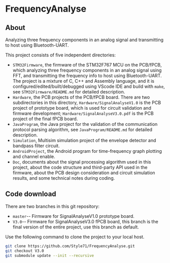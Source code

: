 # FrequencyAnalyse

## About

Analyzing three frequency components in an analog signal and transmitting to host using Bluetooth-UART.

This project consists of five independent directories:

- `STM32Firmware`, the firmware of the STM32F767 MCU on the PCB/fPCB, which analyzing three frequency components in an analog signal using FFT, and transmitting the frequency info to host using Bluetooth-UART. The project is a mixture of C, C++ and Assembly language, and it is configured/edited/built/debugged using VScode IDE and build with `make`, see `STM32Firmware/README.md` for detailed description.
- `Hardware`, the PCB projects of the PCB/fPCB board. There are two subdirectories in this directory, `Hardware/SignalAnalyseV1.0` is the PCB project of prototype board, which is used for circuit validation and firmware development; `Hardware/SignalAnalyseV3.0.pdf` is the PCB project of the final fPCB board.
- `JavaProgram`, the Java project for the validation of the communication protocol parsing algorithm, see `JavaProgram/README.md` for detailed description.
- `Simulation`, Multisim simulation project of the envelope detector and bandpass filter circuit.
- `AndroidProject`, the Android program for time-frequency graph plotting and channel enable.
- `Doc`, documents about the signal processing algorithm used in this project, about the code structure and third-party API used in the firmware, about the PCB design consideration and circuit simulation results, and some technical notes during coding.

## Code download

There are two branches in this git repository:

- `master`-- Firmware for SignalAnalyseV1.0 prototype board.
- `V3.0`-- Firmware for SignalAnalyseV3.0 fPCB board, this branch is the final version of the entire project, use this branch as default. 

Use the following command to clone the project to your local host.

```bash
git clone https://github.com/Style71/FrequencyAnalyse.git
git checkout V3.0
git submodule update --init --recursive
```
